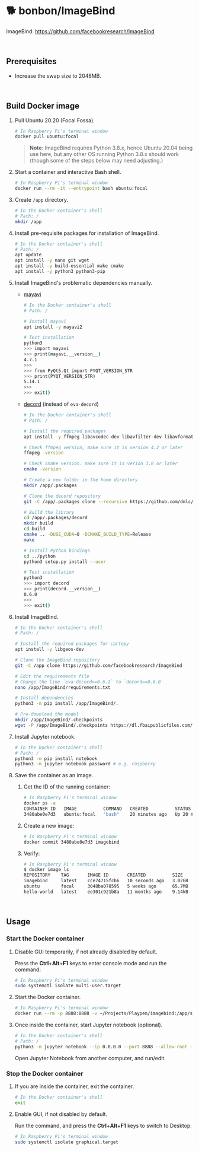 # :dog2: bonbon/ImageBind

ImageBind: https://github.com/facebookresearch/ImageBind

<br />

## Prerequisites

* Increase the swap size to 2048MB.

<br />

## Build Docker image

1. Pull Ubuntu 20.20 (Focal Fossa).

   ```bash
   # In Raspberry Pi's terminal window
   docker pull ubuntu:focal
   ```

   > **Note**: ImageBind requires Python 3.8.x, hence Ubuntu 20.04 being use here, but any other OS running Python 3.8.x should work (though some of the steps below may need adjusting.)

2. Start a container and interactive Bash shell.

   ```bash
   # In Raspberry Pi's terminal window
   docker run --rm -it --entrypoint bash ubuntu:focal
   ```

3. Create `/app` directory.

   ```bash
   # In the Docker container's shell
   # Path: /
   mkdir /app
   ```
   
4. Install pre-requisite packages for installation of ImageBind.

   ```bash
   # In the Docker container's shell
   # Path: /
   apt update
   apt install -y nano git wget
   apt install -y build-essential make cmake
   apt install -y python3 python3-pip
   ```
   
5. Install ImageBind's problematic dependencies manually.

   * [mayavi](https://github.com/enthought/mayavi)

     ```bash
     # In the Docker container's shell
     # Path: /
     
     # Install mayavi
     apt install -y mayavi2
     
     # Test installation
     python3
     >>> import mayavi
     >>> print(mayavi.__version__)
     4.7.1
     >>>
     >>> from PyQt5.Qt import PYQT_VERSION_STR
     >>> print(PYQT_VERSION_STR)
     5.14.1
     >>>
     >>> exit()
     ```

   * [decord](https://github.com/dmlc/decord) (instead of `eva-decord`)

     ```bash
     # In the Docker container's shell
     # Path: /
     
     # Install the required packages
     apt install -y ffmpeg libavcodec-dev libavfilter-dev libavformat-dev libavutil-dev
     
     # Check ffmpeg version, make sure it is version 4.2 or later
     ffmpeg -version
     
     # Check cmake version. make sure it is verion 3.8 or later
     cmake -version
     
     # Create a new folder in the home directory
     mkdir /app/.packages
     
     # Clone the decord repository
     git -C /app/.packages clone --recursive https://github.com/dmlc/decord
     
     # Build the library
     cd /app/.packages/decord
     mkdir build
     cd build
     cmake .. -DUSE_CUDA=0 -DCMAKE_BUILD_TYPE=Release
     make
     
     # Install Python bindings
     cd ../python
     python3 setup.py install --user
     
     # Test installation
     python3
     >>> import decord
     >>> print(decord.__version__)
     0.6.0
     >>>
     >>> exit()
     ```

6. Install ImageBind.

   ```bash
   # In the Docker container's shell
   # Path: /
   
   # Install the required packages for cartopy
   apt install -y libgeos-dev
   
   # Clone the ImageBind repository
   git -C /app clone https://github.com/facebookresearch/ImageBind
   
   # Edit the requirements file
   # Change the line `eva-decord==0.6.1` to `decord==0.6.0`
   nano /app/ImageBind/requirements.txt
   
   # Install dependencies
   python3 -m pip install /app/ImageBind/.
   
   # Pre-download the model
   mkdir /app/ImageBind/.checkpoints
   wget -P /app/ImageBind/.checkpoints https://dl.fbaipublicfiles.com/imagebind/imagebind_huge.pth
   ```

7. Install Jupyter notebook.

   ```bash
   # In the Docker container's shell
   # Path: /
   python3 -m pip install notebook
   python3 -m jupyter notebook password # e.g. raspberry
   ```
   
8. Save the container as an image.

   1. Get the ID of the running container:

      ```bash
      # In Raspberry Pi's terminal window
      docker ps -a
      CONTAINER ID   IMAGE          COMMAND   CREATED          STATUS          PORTS   NAMES
      3480abe0e7d3   ubuntu:focal   "bash"    20 minutes ago   Up 20 minutes           flamboyant_tu
      ```
      
   2. Create a new image:
   
      ```bash
      # In Raspberry Pi's terminal window
      docker commit 3480abe0e7d3 imagebind
      ```
      
   3. Verify:

      ```bash
      # In Raspberry Pi's terminal window
      $ docker image ls
      REPOSITORY    TAG       IMAGE ID       CREATED          SIZE
      imagebind     latest    cce74715fcb6   10 seconds ago   3.02GB
      ubuntu        focal     3048ba078595   5 weeks ago      65.7MB
      hello-world   latest    ee301c921b8a   11 months ago    9.14kB
      ```

<br />

## Usage

### Start the Docker container

1. Disable GUI temporarily, if not already disabled by default.

   Press the **Ctrl**+**Alt**+**F1** keys to enter console mode and run the command:

   ```bash
   # In Raspberry Pi's terminal window
   sudo systemctl isolate multi-user.target
   ```
   
2. Start the Docker container.

   ```bash
   # In Raspberry Pi's terminal window
   docker run --rm -p 8888:8888 -v ~/Projects/Playpen/imagebind:/app/scripts -it --entrypoint bash imagebind:latest
   ```
   
3. Once inside the container, start Jupyter notebook (optional).

   ```bash
   # In the Docker container's shell
   # Path: /
   python3 -m jupyter notebook --ip 0.0.0.0 --port 8888 --allow-root --no-browser
   ```
   
   Open Jupyter Notebook from another computer, and run/edit.

### Stop the Docker container

1. If you are inside the container, exit the container.

   ```bash
   # In the Docker container's shell
   exit
   ```
   
2. Enable GUI, if not disabled by default.

   Run the command, and press the **Ctrl**+**Alt**+**F1** keys to switch to Desktop:

   ```bash
   # In Raspberry Pi's terminal window
   sudo systemctl isolate graphical.target
   ```
   
